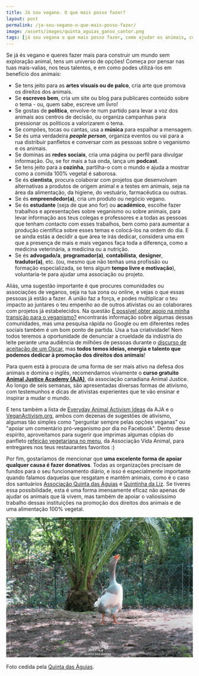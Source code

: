 ```yaml
---
title: Já sou vegano. O que mais posso fazer?
layout: post
permalink: /ja-sou-vegano-o-que-mais-posso-fazer/
image: /assets/images/quinta_aguias_ganso_cantor.png
tags: [já sou vegana o que mais posso fazer, como ajudar os animais, como contribuir para um mundo melhor, como combater a exploração animal, como lutar pelos animais, já sou vegano o que fazer, já sou vegana o que fazer, já sou vegano como ajudar mais, já sou vegana como ajudar mais, ativismo vegano, ativismo pelos animais, defender os animais, ajudar os animais, criar um mundo vegano, contribuir para um mundo vegano, apoiar o veganismo, fazer crescer o veganismo, promover o veganismo, promoção do veganismo]
---
```

Se já és vegano e queres fazer mais para construir um mundo sem exploração animal, tens um universo de opções! Começa por pensar nas tuas mais-valias, nos teus talentos, e em como podes utilizá-los em benefício dos animais:

* Se tens jeito para as **artes visuais ou de palco**, cria arte que promova os direitos dos animais.
* Se **escreves bem**, cria um site ou blog para publicares conteúdo sobre o tema - ou, quem sabe, escreve um livro!
* Se gostas de **política**, envolve-te num partido para levar a voz dos animais aos centros de decisão, ou organiza campanhas para pressionar os políticos a valorizarem o tema.
* Se compões, tocas ou cantas, usa a **música** para espalhar a mensagem.
* Se és uma verdadeira **_people person_**, organiza eventos ou vai para a rua distribuir panfletos e conversar com as pessoas sobre o veganismo e os animais.
* Se dominas as **redes sociais**, cria uma página ou perfil para divulgar informação. Ou, se for mais a tua onda, lança um **podcast**.
* Se tens jeito para a **cozinha**, partilha-o com o mundo e ajuda a mostrar como a comida 100% vegetal é saborosa.
* Se és **cientista**, procura colaborar com projetos que desenvolvam alternativas a produtos de origem animal e a testes em animais, seja na área da alimentação, da higiene, do vestuário, farmacêutica ou outras.
* Se és **empreendedor(a)**, cria um produto ou negócio vegano.
* Se és **estudante** (seja de que ano for) ou **académico**, escolhe fazer trabalhos e apresentações sobre veganismo ou sobre animais, para levar informação aos teus colegas e professores e a todas as pessoas que tenham contacto com esses trabalhos, bem como para aumentar a produção científica sobre esses temas e colocá-los na ordem do dia. E se ainda estás a decidir a que área te irás dedicar, considera uma em que a presença de mais e mais veganos faça toda a diferença, como a medicina veterinária, a medicina ou a nutrição.
* Se és **advogado/a**, **programador(a)**, **contabilista**, **designer**, **tradutor(a)**, etc. (ou, mesmo que não tenhas uma profissão ou formação especializada, se tens algum **tempo livre e motivação**), voluntaria-te para ajudar uma associação ou projeto.

Aliás, uma sugestão importante é que procures comunidades ou associações de veganos, seja na tua zona ou online, e vejas o que essas pessoas já estão a fazer. A união faz a força, e podes multiplicar o teu impacto ao juntares o teu empenho ao de outros ativistas ou ao colaborares com projetos já estabelecidos. Na questão [É possível obter apoio na minha transição para o veganismo?](/e-possivel-obter-apoio-na-minha-transicao-para-o-veganismo/) encontrarás informação sobre algumas dessas comunidades, mas uma pesquisa rápida no Google ou em diferentes redes sociais também é um bom ponto de partida. Usa a tua criatividade! Nem todos teremos a oportunidade de denunciar a crueldade da indústria do leite perante uma audiência de milhões de pessoas durante o [discurso de aceitação de um Oscar](https://www.youtube.com/watch?v=zOfURiUTWIY&cc_load_policy=1&cc_lang_pref=pt), mas **todos temos ideias, energia e talento que podemos dedicar à promoção dos direitos dos animais**!

Para quem está à procura de uma forma de ser mais ativo na defesa dos animais e domina o inglês, recomendamos vivamente o **curso gratuito [Animal Justice Academy (AJA)](https://animaljusticeacademy.com)**, da associação canadiana Animal Justice. Ao longo de seis semanas, são apresentadas diversas formas de ativismo, com testemunhos e dicas de ativistas experientes que te vão ensinar e inspirar a mudar o mundo.

E tens também a lista de [Everyday Animal Activism Ideas](https://docs.google.com/document/d/1W_ON0AGsPDyR2IMIHy7iZ9ucLP_q-rbd8MNKmEuzgBc) da AJA e o [VeganActivism.org](https://veganactivism.org), ambos com dezenas de sugestões de ativismo, algumas tão simples como "perguntar sempre pelas opções veganas" ou "apoiar um comentário pró-veganismo por dia no Facebook". Dentro desse espírito, aproveitamos para sugerir que imprimas algumas cópias do panfleto [refeição vegetariana no menu](https://www.vidanimal.org/2016/03/panfleto-refeicao-vegetariana-no-menu.html), da Associação Vida Animal, para entregares nos teus restaurantes favoritos :)

Por fim, gostaríamos de mencionar que **uma excelente forma de apoiar qualquer causa é fazer donativos**. Todas as organizações precisam de fundos para o seu funcionamento diário, e isso é especialmente importante quando falamos daquelas que resgatam e mantêm animais, como é o caso dos santuários [Associação Quinta das Águias](http://quintadasaguias.org) e [Quintinha da Liz](https://www.facebook.com/aquintinhadalizsantuarioanimal/). Se tiveres essa possibilidade, esta é uma forma imensamente eficaz não apenas de ajudar os animais que lá vivem, mas também de apoiar o valiosíssimo trabalho dessas instituições na promoção dos direitos dos animais e de uma alimentação 100% vegetal.

![[Foto de um ganso na Quinta das Águias]](/assets/images/quinta_aguias_ganso_cantor.png "Um ganso na Quinta das Águias")

<div class="img-caption">Foto cedida pela <a href="https://www.facebook.com/associacaoquintadasaguias/photos/2334927716599653">Quinta das Águias</a>.</div>

